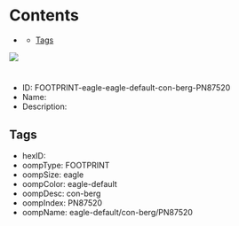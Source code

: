 



Contents
========

* [](#)
	* [Tags](#tags)
  
![][im]
# 

- ID: FOOTPRINT-eagle-eagle-default-con-berg-PN87520
- Name: 
- Description: 

## Tags

- hexID: 
- oompType: FOOTPRINT
- oompSize: eagle
- oompColor: eagle-default
- oompDesc: con-berg
- oompIndex: PN87520
- oompName: eagle-default/con-berg/PN87520



[im]: image.png
